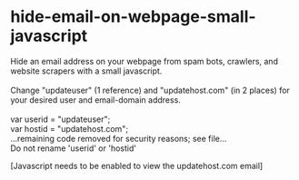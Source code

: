 # hide-email-on-webpage-small-javascript

Hide an email address on your webpage from spam bots, crawlers, and website scrapers with a small javascript.
<br><br>
Change "updateuser" (1 reference) and "updatehost.com" (in 2 places) for your desired user and email-domain address.
<br><br>
var userid = "updateuser";<br>
var hostid = "updatehost.com";<br>
...remaining code removed for security reasons; see file...<br>
Do not rename 'userid' or 'hostid'

<noscript> [Javascript needs to be enabled to view the updatehost.com email] </noscript>
